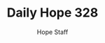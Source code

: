 ---
image: /assets/img/daily-hope-default-artwork.png
title: Daily Hope 328
number: 328
categories:
  - Daily Hope
author: Hope Staff
notes: Daily Hope 328
embed: >-
  <iframe style="border-radius:12px" src="https://open.spotify.com/embed/episode/05sfWzGT6ylLNLSKbXkEMk?utm_source=generator" width="100%" height="352" frameBorder="0" allowfullscreen="" allow="autoplay; clipboard-write; encrypted-media; fullscreen; picture-in-picture" loading="lazy"></iframe>
---